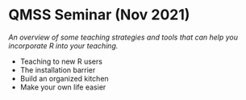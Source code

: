 # QMSS Seminar (Nov 2021)

*An overview of some teaching strategies and tools that can help you incorporate R into your teaching.*

- Teaching to new R users
- The installation barrier
- Build an organized kitchen
- Make your own life easier

